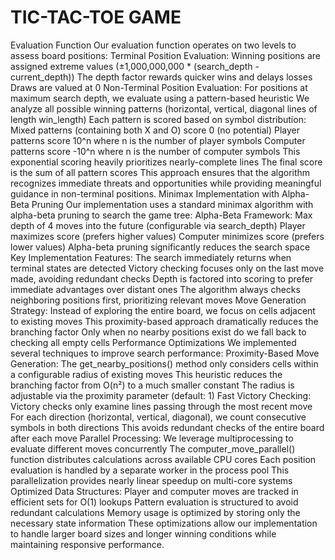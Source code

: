 # TIC-TAC-TOE GAME

Evaluation Function
Our evaluation function operates on two levels to assess board positions:
Terminal Position Evaluation:
Winning positions are assigned extreme values (±1,000,000,000 * (search_depth - current_depth))
The depth factor rewards quicker wins and delays losses
Draws are valued at 0
Non-Terminal Position Evaluation:
For positions at maximum search depth, we evaluate using a pattern-based heuristic
We analyze all possible winning patterns (horizontal, vertical, diagonal lines of length win_length)
Each pattern is scored based on symbol distribution:
Mixed patterns (containing both X and O) score 0 (no potential)
Player patterns score 10^n where n is the number of player symbols
Computer patterns score -10^n where n is the number of computer symbols
This exponential scoring heavily prioritizes nearly-complete lines
The final score is the sum of all pattern scores
This approach ensures that the algorithm recognizes immediate threats and opportunities while providing meaningful guidance in non-terminal positions.
Minimax Implementation with Alpha-Beta Pruning
Our implementation uses a standard minimax algorithm with alpha-beta pruning to search the game tree:
Alpha-Beta Framework:
Max depth of 4 moves into the future (configurable via search_depth)
Player maximizes score (prefers higher values)
Computer minimizes score (prefers lower values)
Alpha-beta pruning significantly reduces the search space
Key Implementation Features:
The search immediately returns when terminal states are detected
Victory checking focuses only on the last move made, avoiding redundant checks
Depth is factored into scoring to prefer immediate advantages over distant ones
The algorithm always checks neighboring positions first, prioritizing relevant moves
Move Generation Strategy:
Instead of exploring the entire board, we focus on cells adjacent to existing moves
This proximity-based approach dramatically reduces the branching factor
Only when no nearby positions exist do we fall back to checking all empty cells
Performance Optimizations
We implemented several techniques to improve search performance:
Proximity-Based Move Generation:
The get_nearby_positions() method only considers cells within a configurable radius of existing moves
This heuristic reduces the branching factor from O(n²) to a much smaller constant
The radius is adjustable via the proximity parameter (default: 1)
Fast Victory Checking:
Victory checks only examine lines passing through the most recent move
For each direction (horizontal, vertical, diagonal), we count consecutive symbols in both directions
This avoids redundant checks of the entire board after each move
Parallel Processing:
We leverage multiprocessing to evaluate different moves concurrently
The computer_move_parallel() function distributes calculations across available CPU cores
Each position evaluation is handled by a separate worker in the process pool
This parallelization provides nearly linear speedup on multi-core systems
Optimized Data Structures:
Player and computer moves are tracked in efficient sets for O(1) lookups
Pattern evaluation is structured to avoid redundant calculations
Memory usage is optimized by storing only the necessary state information
These optimizations allow our implementation to handle larger board sizes and longer winning conditions while maintaining responsive performance.

